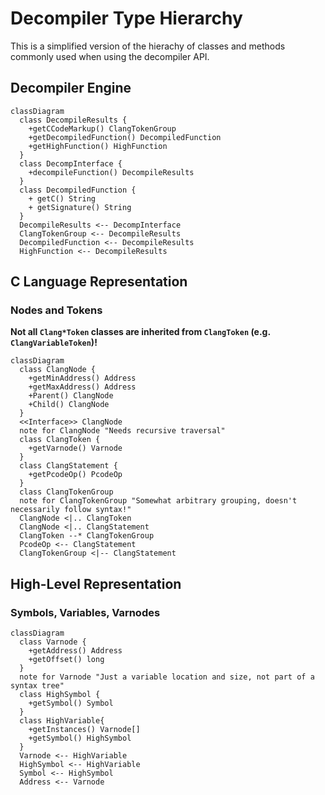 # Decompiler Type Hierarchy

This is a simplified version of the hierachy of classes and methods commonly used when using the decompiler API.

## Decompiler Engine 

```mermaid
classDiagram
  class DecompileResults {
    +getCCodeMarkup() ClangTokenGroup
    +getDecompiledFunction() DecompiledFunction
    +getHighFunction() HighFunction
  }
  class DecompInterface {
    +decompileFunction() DecompileResults
  }
  class DecompiledFunction {
    + getC() String
    + getSignature() String
  }
  DecompileResults <-- DecompInterface
  ClangTokenGroup <-- DecompileResults
  DecompiledFunction <-- DecompileResults
  HighFunction <-- DecompileResults
```

## C Language Representation

### Nodes and Tokens

**Not all `Clang*Token` classes are inherited from `ClangToken` (e.g. `ClangVariableToken`)!**

```mermaid
classDiagram
  class ClangNode {
    +getMinAddress() Address
    +getMaxAddress() Address
    +Parent() ClangNode
    +Child() ClangNode
  }
  <<Interface>> ClangNode
  note for ClangNode "Needs recursive traversal"
  class ClangToken {
    +getVarnode() Varnode
  }
  class ClangStatement {
    +getPcodeOp() PcodeOp
  }
  class ClangTokenGroup
  note for ClangTokenGroup "Somewhat arbitrary grouping, doesn't necessarily follow syntax!"
  ClangNode <|.. ClangToken
  ClangNode <|.. ClangStatement
  ClangToken --* ClangTokenGroup
  PcodeOp <-- ClangStatement
  ClangTokenGroup <|-- ClangStatement
```

## High-Level Representation

### Symbols, Variables, Varnodes

```mermaid
classDiagram
  class Varnode {
    +getAddress() Address
    +getOffset() long
  }
  note for Varnode "Just a variable location and size, not part of a syntax tree"
  class HighSymbol {
    +getSymbol() Symbol
  }
  class HighVariable{
    +getInstances() Varnode[]
    +getSymbol() HighSymbol
  }
  Varnode <-- HighVariable
  HighSymbol <-- HighVariable
  Symbol <-- HighSymbol
  Address <-- Varnode

```
